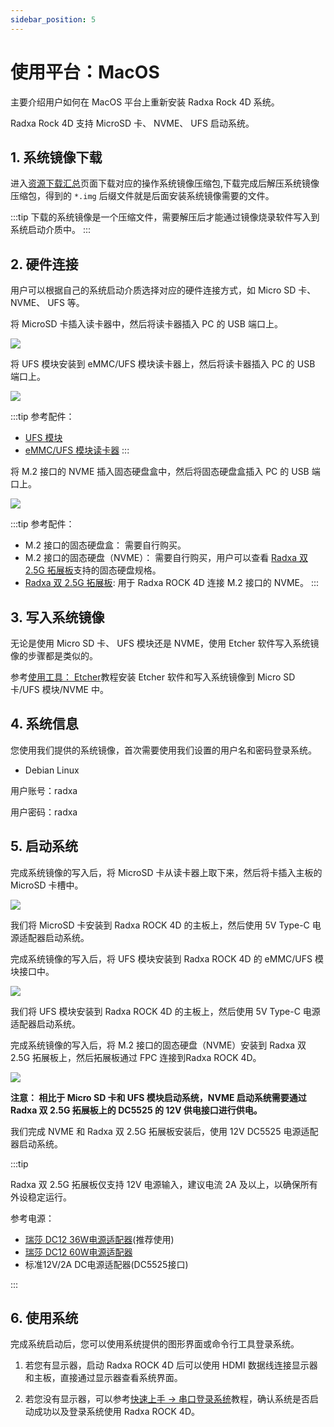 ```yaml
---
sidebar_position: 5
---
```


# 使用平台：MacOS

主要介绍用户如何在 MacOS 平台上重新安装 Radxa Rock 4D 系统。

Radxa Rock 4D 支持 MicroSD 卡、 NVME、 UFS 启动系统。

## 1. 系统镜像下载

进入[资源下载汇总](../../download)页面下载对应的操作系统镜像压缩包,下载完成后解压系统镜像压缩包，得到的 `*.img` 后缀文件就是后面安装系统镜像需要的文件。

:::tip
下载的系统镜像是一个压缩文件，需要解压后才能通过镜像烧录软件写入到系统启动介质中。
:::

## 2. 硬件连接

用户可以根据自己的系统启动介质选择对应的硬件连接方式，如 Micro SD 卡、 NVME、 UFS 等。

<Tabs queryString="write-system">

<TabItem value="MicroSD 卡">

将 MicroSD 卡插入读卡器中，然后将读卡器插入 PC 的 USB 端口上。

<div style={{textAlign: 'center'}}>
  <img src="/img/rock4/4d/sd-insert.webp" style={{width: '100%', maxWidth: '1200px'}} />
</div>

</TabItem>

<TabItem value="UFS">

将 UFS 模块安装到 eMMC/UFS 模块读卡器上，然后将读卡器插入 PC 的 USB 端口上。

<div style={{textAlign: 'center'}}>
  <img src="/img/rock4/4d/write-ufs.webp" style={{width: '100%', maxWidth: '1200px'}} />
</div>

:::tip
参考配件：

- [UFS 模块](https://radxa.com/products/accessories/ufs-module)
- [eMMC/UFS 模块读卡器](https://radxa.com/products/accessories/emmc-ufs-module-reader)
  :::

</TabItem>

<TabItem value="NVME">

将 M.2 接口的 NVME 插入固态硬盘盒中，然后将固态硬盘盒插入 PC 的 USB 端口上。

<div style={{textAlign: 'center'}}>
  <img src="/img/rock4/4d/write-nvme.webp" style={{width: '100%', maxWidth: '1200px'}} />
</div>

:::tip
参考配件：

- M.2 接口的固态硬盘盒： 需要自行购买。
- M.2 接口的固态硬盘（NVME）： 需要自行购买，用户可以查看 [Radxa 双 2.5G 拓展板](https://radxa.com/products/accessories/dual-2-5g-router-hat)支持的固态硬盘规格。
- [Radxa 双 2.5G 拓展板](https://radxa.com/products/accessories/dual-2-5g-router-hat): 用于 Radxa ROCK 4D 连接 M.2 接口的 NVME。
  :::

</TabItem>

</Tabs>

## 3. 写入系统镜像

无论是使用 Micro SD 卡、 UFS 模块还是 NVME，使用 Etcher 软件写入系统镜像的步骤都是类似的。

参考[使用工具： Etcher](./tool_etcher)教程安装 Etcher 软件和写入系统镜像到 Micro SD 卡/UFS 模块/NVME 中。

## 4. 系统信息

您使用我们提供的系统镜像，首次需要使用我们设置的用户名和密码登录系统。

- Debian Linux

用户账号：radxa

用户密码：radxa

## 5. 启动系统

<Tabs queryString="install-storage">

<TabItem value="MicroSD 卡">

完成系统镜像的写入后，将 MicroSD 卡从读卡器上取下来，然后将卡插入主板的 MicroSD 卡槽中。

<div style={{textAlign: 'center'}}>
  <img src="/img/rock4/4d/boot-sd.webp" style={{width: '100%', maxWidth: '1200px'}} />
</div>

我们将 MicroSD 卡安装到 Radxa ROCK 4D 的主板上，然后使用 5V Type-C 电源适配器启动系统。

</TabItem>

<TabItem value="UFS">

完成系统镜像的写入后，将 UFS 模块安装到 Radxa ROCK 4D 的 eMMC/UFS 模块接口中。

<div style={{textAlign: 'center'}}>
  <img src="/img/rock4/4d/boot-ufs.webp" style={{width: '100%', maxWidth: '1200px'}} />
</div>

我们将 UFS 模块安装到 Radxa ROCK 4D 的主板上，然后使用 5V Type-C 电源适配器启动系统。

</TabItem>

<TabItem value="NVME">

完成系统镜像的写入后，将 M.2 接口的固态硬盘（NVME）安装到 Radxa 双 2.5G 拓展板上，然后拓展板通过 FPC 连接到Radxa ROCK 4D。

<div style={{textAlign: 'center'}}>
  <img src="/img/rock4/4d/boot-nvme.webp" style={{width: '60%', maxWidth: '1200px'}} />
</div>

**注意： 相比于 Micro SD 卡和 UFS 模块启动系统，NVME 启动系统需要通过 Radxa 双 2.5G 拓展板上的 DC5525 的 12V 供电接口进行供电。**

我们完成 NVME 和 Radxa 双 2.5G 拓展板安装后，使用 12V DC5525 电源适配器启动系统。

:::tip

Radxa 双 2.5G 拓展板仅支持 12V 电源输入，建议电流 2A 及以上，以确保所有外设稳定运行。

参考电源：

- [瑞莎 DC12 36W电源适配器](https://radxa.com/products/accessories/power-dc12-36w)(推荐使用)
- [瑞莎 DC12 60W电源适配器](https://radxa.com/products/accessories/power-dc12-60w)
- 标准12V/2A DC电源适配器(DC5525接口)

:::

</TabItem>

</Tabs>

## 6. 使用系统

完成系统启动后，您可以使用系统提供的图形界面或命令行工具登录系统。

1. 若您有显示器，启动 Radxa ROCK 4D 后可以使用 HDMI 数据线连接显示器和主板，直接通过显示器查看系统界面。

2. 若您没有显示器，可以参考[快速上手 → 串口登录系统](../quickly_start#6-串口登录系统)教程，确认系统是否启动成功以及登录系统使用 Radxa ROCK 4D。
